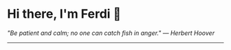 <h1>Hi there, I'm Ferdi 👋</h1>

<p><em>
  "Be patient and calm; no one can catch fish in anger." — Herbert Hoover
</em></p>

---
